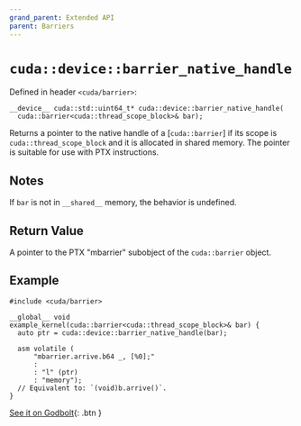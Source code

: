 ```yaml
---
grand_parent: Extended API
parent: Barriers
---
```


# `cuda::device::barrier_native_handle`

Defined in header `<cuda/barrier>`:

```cuda
__device__ cuda::std::uint64_t* cuda::device::barrier_native_handle(
  cuda::barrier<cuda::thread_scope_block>& bar);
```

Returns a pointer to the native handle of a [`cuda::barrier`] if its scope
  is `cuda::thread_scope_block` and it is allocated in shared memory.
The pointer is suitable for use with PTX instructions.

## Notes

If `bar` is not in `__shared__` memory, the behavior is undefined.

## Return Value

A pointer to the PTX "mbarrier" subobject of the `cuda::barrier` object.

## Example

```cuda
#include <cuda/barrier>

__global__ void example_kernel(cuda::barrier<cuda::thread_scope_block>& bar) {
  auto ptr = cuda::device::barrier_native_handle(bar);

  asm volatile (
      "mbarrier.arrive.b64 _, [%0];"
      :
      : "l" (ptr)
      : "memory");
  // Equivalent to: `(void)b.arrive()`.
}
```

[See it on Godbolt](https://godbolt.org/z/5zKxxq){: .btn }


[`cuda::thread_scope`]: ./thread_scopes.md

[thread.barrier.class paragraph 12]: https://eel.is/c++draft/thread.barrier.class#12

[coalesced threads]: https://docs.nvidia.com/cuda/cuda-c-programming-guide/index.html#coalesced-group-cg

[`concurrentManagedAccess` property]: https://docs.nvidia.com/cuda/cuda-runtime-api/structcudaDeviceProp.html#structcudaDeviceProp_116f9619ccc85e93bc456b8c69c80e78b
[`hostNativeAtomicSupported` property]: https://docs.nvidia.com/cuda/cuda-runtime-api/structcudaDeviceProp.html#structcudaDeviceProp_1ef82fd7d1d0413c7d6f33287e5b6306f

